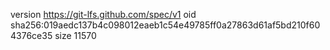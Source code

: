 version https://git-lfs.github.com/spec/v1
oid sha256:019aedc137b4c098012eaeb1c54e49785ff0a27863d61af5bd210f604376ce35
size 11570
